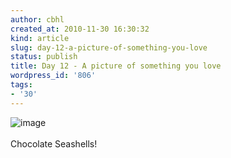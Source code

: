```yaml
---
author: cbhl
created_at: 2010-11-30 16:30:32
kind: article
slug: day-12-a-picture-of-something-you-love
status: publish
title: Day 12 - A picture of something you love
wordpress_id: '806'
tags:
- '30'
---
```


![image](http://images.azuresky.ca/blog/wp-content/uploads/2010/11/wpid-IMG_20101126_174428.jpg)\
\
Chocolate Seashells!
